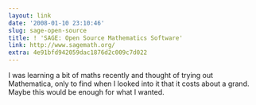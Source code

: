 ```yaml
---
layout: link
date: '2008-01-10 23:10:46'
slug: sage-open-source
title: ! 'SAGE: Open Source Mathematics Software'
link: http://www.sagemath.org/
extra: 4e91bfd942059dac1876d2c009c7d022
---
```


I was learning a bit of maths recently and thought of trying out Mathematica, only to find when I looked into it that it costs about a grand. Maybe this would be enough for what I wanted.